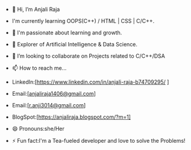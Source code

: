 - 👋 Hi, I’m Anjali Raja
-    I'm currently learning OOPS(C++) / HTML | CSS | C/C++.
  
- 👀 I'm passionate about learning and growth.
- 🌱 Explorer of Artificial Intelligence & Data Science.
- 💞️ I’m looking to collaborate on Projects related to C/C++/DSA

- 📫 How to reach me...
-  LinkedIn:[https://www.linkedin.com/in/anjali-raja-b74709295/ ]
-  Email:[anjaliraja1406@gmail.com]
-  Email:[r.anji3014@gmail.com]
-  BlogSpot:[https://anjaliraja.blogspot.com/?m=1]
  
- 😄 Pronouns:she/Her
- ⚡ Fun fact:I'm a Tea-fueled developer and love to solve the Problems!

<!---
anjali-raja-14/anjali-raja-14 is a ✨ special ✨ repository because its `README.md` (this file) appears on your GitHub profile.
You can click the Preview link to take a look at your changes.
--->
